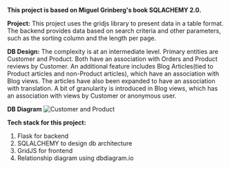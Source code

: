 **This project is based on Miguel Grinberg's book SQLACHEMY 2.0.**

**Project:** This project uses the gridjs library to present data in a table format. The backend provides data based on search criteria and other parameters, such as the sorting column and the length per page. 

**DB Design:** The complexity is at an intermediate level. Primary entities are Customer and Product. Both have an association with Orders and Product reviews by Customer. An additional feature includes Blog Articles(tied to Product articles and non-Product articles), which have an association with Blog views. The articles have also been expanded to have an association with translation. A bit of granularity is introduced in Blog views, which has an association with views by Customer or anonymous user.

**DB Diagram**
![Customer and Product](https://github.com/user-attachments/assets/6965facb-81fb-49dd-99cd-476766ca6898)

**Tech stack for this project:**
1. Flask for backend
2. SQLALCHEMY to design db architecture
3. GridJS for frontend
4. Relationship diagram using dbdiagram.io
